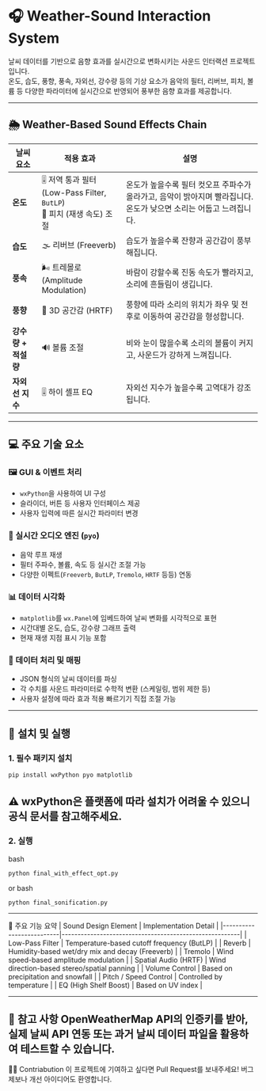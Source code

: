 # 🎧 Weather-Sound Interaction System

 날씨 데이터를 기반으로 음향 효과를 실시간으로 변화시키는 사운드 인터랙션 프로젝트입니다. \
온도, 습도, 풍향, 풍속, 자외선, 강수량 등의 기상 요소가 음악의 필터, 리버브, 피치, 볼륨 등 다양한 파라미터에 실시간으로 반영되어 풍부한 음향 효과를 제공합니다.

---

## 🌦️ Weather-Based Sound Effects Chain

| 날씨 요소 | 적용 효과 | 설명 |
|-----------|-----------|------|
| **온도** | 🎚 저역 통과 필터 (Low-Pass Filter, `ButLP`)<br>🎵 피치 (재생 속도) 조절 | 온도가 높을수록 필터 컷오프 주파수가 올라가고, 음악이 밝아지며 빨라집니다. 온도가 낮으면 소리는 어둡고 느려집니다. |
| **습도** | 🌫 리버브 (Freeverb) | 습도가 높을수록 잔향과 공간감이 풍부해집니다. |
| **풍속** | 🌬 트레몰로 (Amplitude Modulation) | 바람이 강할수록 진동 속도가 빨라지고, 소리에 흔들림이 생깁니다. |
| **풍향** | 🧭 3D 공간감 (HRTF) | 풍향에 따라 소리의 위치가 좌우 및 전후로 이동하여 공간감을 형성합니다. |
| **강수량 + 적설량** | 🔊 볼륨 조절 | 비와 눈이 많을수록 소리의 볼륨이 커지고, 사운드가 강하게 느껴집니다. |
| **자외선 지수** | 🎚 하이 셸프 EQ | 자외선 지수가 높을수록 고역대가 강조됩니다. |

---

## 💻 주요 기술 요소

### 🖼️ GUI & 이벤트 처리
- `wxPython`을 사용하여 UI 구성
- 슬라이더, 버튼 등 사용자 인터페이스 제공
- 사용자 입력에 따른 실시간 파라미터 변경

### 🎵 실시간 오디오 엔진 (`pyo`)
- 음악 루프 재생
- 필터 주파수, 볼륨, 속도 등 실시간 조절 가능
- 다양한 이펙트(`Freeverb`, `ButLP`, `Tremolo`, `HRTF` 등등) 연동

### 📊 데이터 시각화
- `matplotlib`를 `wx.Panel`에 임베드하여 날씨 변화를 시각적으로 표현
- 시간대별 온도, 습도, 강수량 그래프 출력
- 현재 재생 지점 표시 기능 포함

### 📁 데이터 처리 및 매핑
- JSON 형식의 날씨 데이터를 파싱
- 각 수치를 사운드 파라미터로 수학적 변환 (스케일링, 범위 제한 등)
- 사용자 설정에 따라 효과 적용 빠르기기 직접 조절 가능

---

## 🔧 설치 및 실행

### 1. 필수 패키지 설치

```bash
pip install wxPython pyo matplotlib
```
⚠️ wxPython은 플랫폼에 따라 설치가 어려울 수 있으니 공식 문서를 참고해주세요. 
---
### 2. 실행

bash
```
python final_with_effect_opt.py
```
or
bash
```
python final_sonification.py
```
---
🎯 주요 기능 요약
| Sound Design Element     | Implementation Detail                                 |
|--------------------------|--------------------------------------------------------|
| Low-Pass Filter          | Temperature-based cutoff frequency (ButLP)             |
| Reverb                   | Humidity-based wet/dry mix and decay (Freeverb)        |
| Tremolo                  | Wind speed-based amplitude modulation                  |
| Spatial Audio (HRTF)     | Wind direction-based stereo/spatial panning            |
| Volume Control           | Based on precipitation and snowfall                    |
| Pitch / Speed Control    | Controlled by temperature                              |
| EQ (High Shelf Boost)    | Based on UV index                                      |

---
📌 참고 사항
OpenWeatherMap API의 인증키를 받아, 실제 날씨 API 연동 또는 과거 날씨 데이터 파일을 활용하여 테스트할 수 있습니다.
---
🙋‍♀️ Contriabution
이 프로젝트에 기여하고 싶다면 Pull Request를 보내주세요! 버그 제보나 개선 아이디어도 환영합니다.